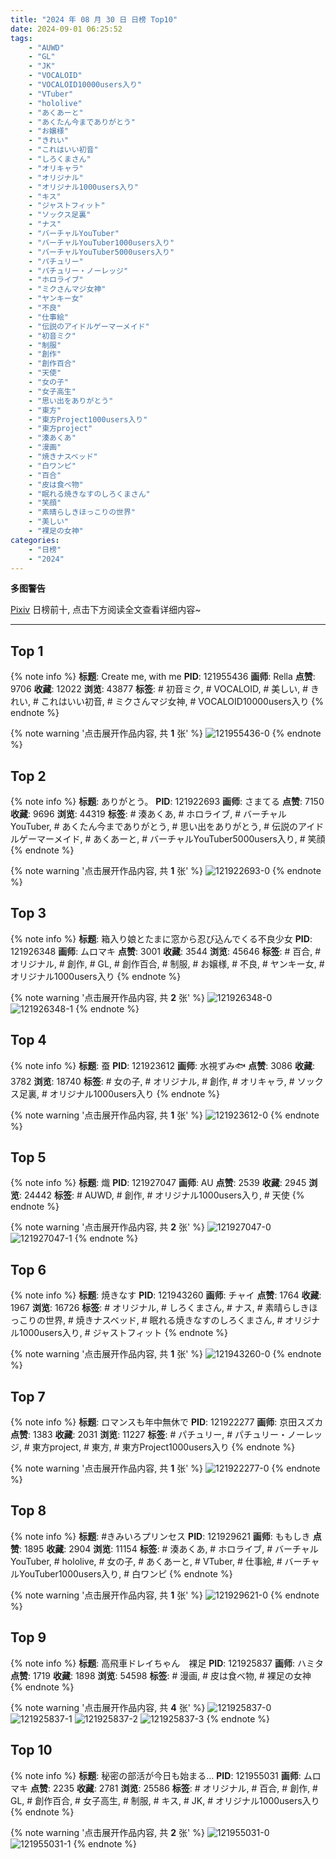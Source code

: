 ```yaml
---
title: "2024 年 08 月 30 日 日榜 Top10"
date: 2024-09-01 06:25:52
tags:
    - "AUWD"
    - "GL"
    - "JK"
    - "VOCALOID"
    - "VOCALOID10000users入り"
    - "VTuber"
    - "hololive"
    - "あくあーと"
    - "あくたん今までありがとう"
    - "お嬢様"
    - "きれい"
    - "これはいい初音"
    - "しろくまさん"
    - "オリキャラ"
    - "オリジナル"
    - "オリジナル1000users入り"
    - "キス"
    - "ジャストフィット"
    - "ソックス足裏"
    - "ナス"
    - "バーチャルYouTuber"
    - "バーチャルYouTuber1000users入り"
    - "バーチャルYouTuber5000users入り"
    - "パチュリー"
    - "パチュリー・ノーレッジ"
    - "ホロライブ"
    - "ミクさんマジ女神"
    - "ヤンキー女"
    - "不良"
    - "仕事絵"
    - "伝説のアイドルゲーマーメイド"
    - "初音ミク"
    - "制服"
    - "創作"
    - "創作百合"
    - "天使"
    - "女の子"
    - "女子高生"
    - "思い出をありがとう"
    - "東方"
    - "東方Project1000users入り"
    - "東方project"
    - "湊あくあ"
    - "漫画"
    - "焼きナスベッド"
    - "白ワンピ"
    - "百合"
    - "皮は食べ物"
    - "眠れる焼きなすのしろくまさん"
    - "笑顔"
    - "素晴らしきほっこりの世界"
    - "美しい"
    - "裸足の女神"
categories:
    - "日榜"
    - "2024"
---
```


<i class="fa fa-triangle-exclamation"></i>**多图警告**<i class="fa fa-triangle-exclamation"></i>

[Pixiv](https://www.pixiv.net/) 日榜前十, 点击下方阅读全文查看详细内容~

<!-- more -->

---

## Top 1

{% note info %}
**标题**: Create me, with me
**PID**: 121955436 **画师**: Rella
**点赞**: 9706 **收藏**: 12022 **浏览**: 43877
**标签**: # 初音ミク, # VOCALOID, # 美しい, # きれい, # これはいい初音, # ミクさんマジ女神, # VOCALOID10000users入り
{% endnote %}

{% note warning '点击展开作品内容, 共 **1** 张' %}
![121955436-0](https://i.pixiv.re/img-original/img/2024/08/30/03/32/20/121955436_p0.png)
{% endnote %}

## Top 2

{% note info %}
**标题**: ありがとう。
**PID**: 121922693 **画师**: さまてる
**点赞**: 7150 **收藏**: 9696 **浏览**: 44319
**标签**: # 湊あくあ, # ホロライブ, # バーチャルYouTuber, # あくたん今までありがとう, # 思い出をありがとう, # 伝説のアイドルゲーマーメイド, # あくあーと, # バーチャルYouTuber5000users入り, # 笑顔
{% endnote %}

{% note warning '点击展开作品内容, 共 **1** 张' %}
![121922693-0](https://i.pixiv.re/img-original/img/2024/08/29/00/04/42/121922693_p0.jpg)
{% endnote %}

## Top 3

{% note info %}
**标题**: 箱入り娘とたまに窓から忍び込んでくる不良少女
**PID**: 121926348 **画师**: ムロマキ
**点赞**: 3001 **收藏**: 3544 **浏览**: 45646
**标签**: # 百合, # オリジナル, # 創作, # GL, # 創作百合, # 制服, # お嬢様, # 不良, # ヤンキー女, # オリジナル1000users入り
{% endnote %}

{% note warning '点击展开作品内容, 共 **2** 张' %}
![121926348-0](https://i.pixiv.re/img-original/img/2024/08/29/02/43/17/121926348_p0.jpg)
![121926348-1](https://i.pixiv.re/img-original/img/2024/08/29/02/43/17/121926348_p1.jpg)
{% endnote %}

## Top 4

{% note info %}
**标题**: 蚕
**PID**: 121923612 **画师**: 水視ずみ🐟
**点赞**: 3086 **收藏**: 3782 **浏览**: 18740
**标签**: # 女の子, # オリジナル, # 創作, # オリキャラ, # ソックス足裏, # オリジナル1000users入り
{% endnote %}

{% note warning '点击展开作品内容, 共 **1** 张' %}
![121923612-0](https://i.pixiv.re/img-original/img/2024/08/29/00/31/26/121923612_p0.png)
{% endnote %}

## Top 5

{% note info %}
**标题**: 熾
**PID**: 121927047 **画师**: AU
**点赞**: 2539 **收藏**: 2945 **浏览**: 24442
**标签**: # AUWD, # 創作, # オリジナル1000users入り, # 天使
{% endnote %}

{% note warning '点击展开作品内容, 共 **2** 张' %}
![121927047-0](https://i.pixiv.re/img-original/img/2024/08/29/03/39/21/121927047_p0.png)
![121927047-1](https://i.pixiv.re/img-original/img/2024/08/29/03/39/21/121927047_p1.png)
{% endnote %}

## Top 6

{% note info %}
**标题**: 焼きなす
**PID**: 121943260 **画师**: チャイ
**点赞**: 1764 **收藏**: 1967 **浏览**: 16726
**标签**: # オリジナル, # しろくまさん, # ナス, # 素晴らしきほっこりの世界, # 焼きナスベッド, # 眠れる焼きなすのしろくまさん, # オリジナル1000users入り, # ジャストフィット
{% endnote %}

{% note warning '点击展开作品内容, 共 **1** 张' %}
![121943260-0](https://i.pixiv.re/img-original/img/2024/08/29/20/30/05/121943260_p0.png)
{% endnote %}

## Top 7

{% note info %}
**标题**: ロマンスも年中無休で
**PID**: 121922277 **画师**: 京田スズカ
**点赞**: 1383 **收藏**: 2031 **浏览**: 11227
**标签**: # パチュリー, # パチュリー・ノーレッジ, # 東方project, # 東方, # 東方Project1000users入り
{% endnote %}

{% note warning '点击展开作品内容, 共 **1** 张' %}
![121922277-0](https://i.pixiv.re/img-original/img/2024/08/29/00/00/09/121922277_p0.jpg)
{% endnote %}

## Top 8

{% note info %}
**标题**: #きみいろプリンセス
**PID**: 121929621 **画师**: ももしき
**点赞**: 1895 **收藏**: 2904 **浏览**: 11154
**标签**: # 湊あくあ, # ホロライブ, # バーチャルYouTuber, # hololive, # 女の子, # あくあーと, # VTuber, # 仕事絵, # バーチャルYouTuber1000users入り, # 白ワンピ
{% endnote %}

{% note warning '点击展开作品内容, 共 **1** 张' %}
![121929621-0](https://i.pixiv.re/img-original/img/2024/08/30/05/00/29/121929621_p0.png)
{% endnote %}

## Top 9

{% note info %}
**标题**: 高飛車ドレイちゃん　裸足
**PID**: 121925837 **画师**: ハミタ
**点赞**: 1719 **收藏**: 1898 **浏览**: 54598
**标签**: # 漫画, # 皮は食べ物, # 裸足の女神
{% endnote %}

{% note warning '点击展开作品内容, 共 **4** 张' %}
![121925837-0](https://i.pixiv.re/img-original/img/2024/08/29/02/10/12/121925837_p0.png)
![121925837-1](https://i.pixiv.re/img-original/img/2024/08/29/02/10/12/121925837_p1.png)
![121925837-2](https://i.pixiv.re/img-original/img/2024/08/29/02/10/12/121925837_p2.png)
![121925837-3](https://i.pixiv.re/img-original/img/2024/08/29/02/10/12/121925837_p3.png)
{% endnote %}

## Top 10

{% note info %}
**标题**: 秘密の部活が今日も始まる…
**PID**: 121955031 **画师**: ムロマキ
**点赞**: 2235 **收藏**: 2781 **浏览**: 25586
**标签**: # オリジナル, # 百合, # 創作, # GL, # 創作百合, # 女子高生, # 制服, # キス, # JK, # オリジナル1000users入り
{% endnote %}

{% note warning '点击展开作品内容, 共 **2** 张' %}
![121955031-0](https://i.pixiv.re/img-original/img/2024/08/30/02/59/51/121955031_p0.jpg)
![121955031-1](https://i.pixiv.re/img-original/img/2024/08/30/02/59/51/121955031_p1.jpg)
{% endnote %}
